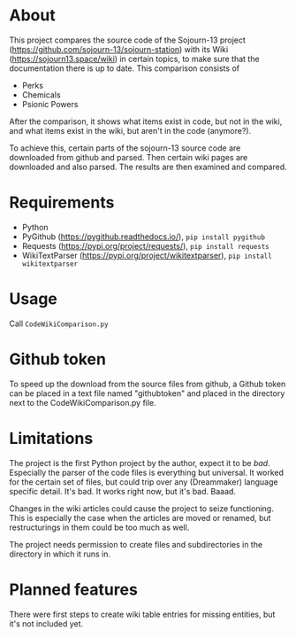 # About
This project compares the source code of the Sojourn-13 project 
(https://github.com/sojourn-13/sojourn-station) with its Wiki 
(https://sojourn13.space/wiki) in certain topics, to make sure 
that the documentation there is up to date. This comparison 
consists of

- Perks
- Chemicals
- Psionic Powers

After the comparison, it shows what items exist in code, but 
not in the wiki, and what items exist in the wiki, but aren't
in the code (anymore?).

To achieve this, certain parts of the sojourn-13 source code
are downloaded from github and parsed. Then certain wiki pages 
are downloaded and also parsed. The results are then examined 
and compared.

# Requirements
- Python
- PyGithub (https://pygithub.readthedocs.io/), ```pip install pygithub```
- Requests (https://pypi.org/project/requests/), ```pip install requests```
- WikiTextParser (https://pypi.org/project/wikitextparser), ```pip install wikitextparser```

# Usage
Call ```CodeWikiComparison.py```

# Github token
To speed up the download from the source files from github, 
a Github token can be placed in a text file named "githubtoken"
and placed in the directory next to the CodeWikiComparison.py
file.

# Limitations
The project is the first Python project by the author, expect it 
to be _bad_. Especially the parser of the code files is everything
but universal. It worked for the certain set of files, but could 
trip over any (Dreammaker) language specific detail. It's bad. It
works right now, but it's bad. Baaad.

Changes in the wiki articles could cause the project to seize
functioning. This is especially the case when the articles are 
moved or renamed, but restructurings in them could be too much 
as well.

The project needs permission to create files and subdirectories
in the directory in which it runs in.

# Planned features
There were first steps to create wiki table entries for missing
entities, but it's not included yet.

